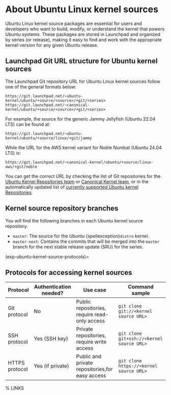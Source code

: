# About Ubuntu Linux kernel sources

Ubuntu Linux kernel source packages are essential for users and developers who
want to build, modify, or understand the kernel that powers Ubuntu systems.
These packages are stored in Launchpad and organized by series (or release),
making it easy to find and work with the appropriate kernel version for any
given Ubuntu release.

## Launchpad Git URL structure for Ubuntu kernel sources

The Launchpad Git repository URL for Ubuntu Linux kernel sources follow one of
the general formats below:

```{code-block} text
https://git.launchpad.net/~ubuntu-kernel/ubuntu/+source/<source>/+git/<series>
https://git.launchpad.net/~canonical-kernel/ubuntu/+source/<source>/+git/<series>
```

For example, the source for the generic Jammy Jellyfish (Ubuntu 22.04 LTS)
can be found at:

```{code-block} text
https://git.launchpad.net/~ubuntu-kernel/ubuntu/+source/linux/+git/jammy
```

While the URL for the AWS kernel variant for Noble Numbat (Ubuntu 24.04 LTS) is:

```{code-block} text
https://git.launchpad.net/~canonical-kernel/ubuntu/+source/linux-aws/+git/noble
```

You can get the correct URL by checking the list of Git repositories for
the [Ubuntu Kernel Repositories team] or [Canonical Kernel team], or in the
automatically updated list of [currently supported Ubuntu kernel Repositories].

## Kernel source repository branches

You will find the following branches in each Ubuntu kernel source repository.

- `master`: The source for the Ubuntu {spellexception}`distro` kernel.
- `master-next`: Contains the commits that will be merged into the `master`
  branch for the next stable release update (SRU) for the series.

(exp-ubuntu-kernel-source-protocols)=
## Protocols for accessing kernel sources

| Protocol | Authentication needed? | Use case | Command sample |
| -------- | ---------------------- | -------- | -------------- |
| Git protocol   | No               | Public repositories, require read-only access   | `git clone git://<kernel source URL>`     |
| SSH protocol   | Yes (SSH key)    | Private repositories, require write access      | `git clone git+ssh://<kernel source URL>` |
| HTTPS protocol | Yes (if private) | Public and private repositories,for easy access | `git clone https://<kernel source URL>`   |


% LINKS

[Ubuntu Kernel Repositories team]: https://code.launchpad.net/~ubuntu-kernel/+git
[Canonical Kernel team]: https://code.launchpad.net/~canonical-kernel/+git
[currently supported Ubuntu kernel Repositories]: https://kernel.ubuntu.com/git/
